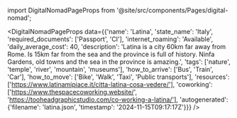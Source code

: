 
import DigitalNomadPageProps from '@site/src/components/Pages/digital-nomad';

<DigitalNomadPageProps
    data={{'name': 'Latina', 'state_name': 'Italy', 'required_documents': ['Passport', 'CI'], 'internet_roaming': 'Available', 'daily_average_cost': 40, 'description': 'Latina is a  city 60km far away from Rome. Is 15km far from the sea and the province is full of history. Ninfa Gardens, old towns and the sea in the province is amazing.', 'tags': ['nature', 'temple', 'river', 'mountain', 'museums'], 'how_to_arrive': ['Bus', 'Train', 'Car'], 'how_to_move': ['Bike', 'Walk', 'Taxi', 'Public transports'], 'resources': ['https://www.latinamipiace.it/citta-latina-cosa-vedere/'], 'coworking': ['https://www.thespacecoworking.website/', 'https://tooheadgraphicstudio.com/co-working-a-latina/'], 'autogenerated': {'filename': 'latina.json', 'timestamp': '2024-11-15T09:17:17Z'}}}
/>
